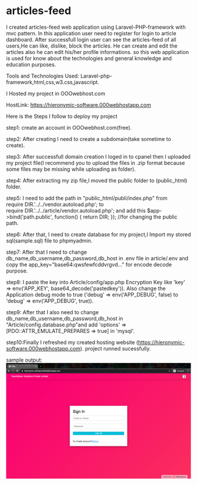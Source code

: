 # articles-feed
I created articles-feed web application using Laravel-PHP-framework with mvc pattern. 
In this application user need to register for login to article dashboard. 
After successfull login user can see the articles-feed of all users,He can like, dislike, block the articles. He can create and edit the articles also he can edit his/her profile informations.
so this web application is used for know about the technologies and general knowledge and education purposes.

Tools and Technologies Used: Laravel-php-framework,html,css,w3.css,javascript.

I Hosted my project in OOOwebhost.com 

HostLink: https://hieronymic-software.000webhostapp.com

Here is the Steps I follow to deploy my project

step1: create an account in OOOwebhost.com(free).

step2: After creating I need to create a subdomain(take sometime to create).

step3: After successfull domain creation I loged in to cpanel then I uploaded my project file(I recommend you to upload the files in .zip format because some files may be missing while uploading as folder).

step4: After extracting my zip file,I moved the public folder to (public_html) folder.

step5: I need to add the path in "public_html/publi/index.php" from require DIR.'../../vendor.autoload.php'; to require DIR.'../../article/vendor.autoload.php'; and add this $app->bind('path.public', function() { return DIR; }); //for changing the public path.

step6: After that, I need to create database for my project,I Import my stored sql(sample.sql) file to phpmyadmin.

step7: After that I need to change db_name,db_username,db_password,db_host in .env file in article/.env and copy the app_key="base64:qwsfewfcddvrgvd..." for encode decode purpose.

step8: I paste the key into Article/config/app.php Encryption Key like 'key' => env('APP_KEY', base64_decode('pastedkey')).
Also change the Application debug mode to true ('debug' => env('APP_DEBUG', false) to 'debug' => env('APP_DEBUG', true)).

step9: After that I also need to change db_name,db_username,db_password,db_host in "Article/config.database.php"and add 'options' => [PDO::ATTR_EMULATE_PREPARES => true] in 'mysql'.

step10:Finally I refreshed my created hosting website (https://hieronymic-software.000webhostapp.com). project runned sucessfully.

sample output:
![](images/screenshot.png)
